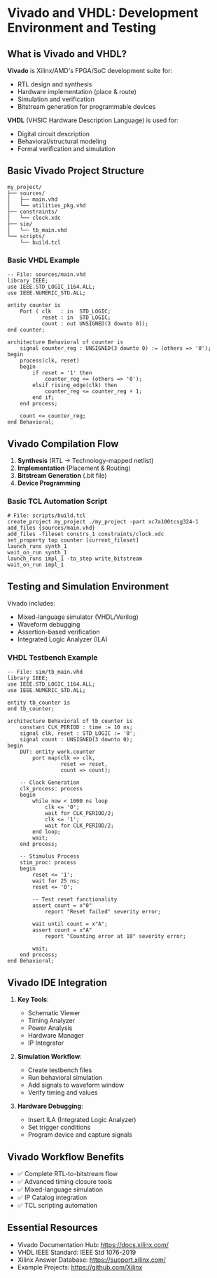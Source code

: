 # Vivado and VHDL: Development Environment and Testing

## What is Vivado and VHDL?
**Vivado** is Xilinx/AMD's FPGA/SoC development suite for:
- RTL design and synthesis
- Hardware implementation (place & route)
- Simulation and verification
- Bitstream generation for programmable devices

**VHDL** (VHSIC Hardware Description Language) is used for:
- Digital circuit description
- Behavioral/structural modeling
- Formal verification and simulation

## Basic Vivado Project Structure

    my_project/
    ├── sources/
    │   ├── main.vhd
    │   └── utilities_pkg.vhd
    ├── constraints/
    │   └── clock.xdc
    ├── sim/
    │   └── tb_main.vhd
    └── scripts/
        └── build.tcl

### Basic VHDL Example

    -- File: sources/main.vhd
    library IEEE;
    use IEEE.STD_LOGIC_1164.ALL;
    use IEEE.NUMERIC_STD.ALL;

    entity counter is
        Port ( clk   : in  STD_LOGIC;
               reset : in  STD_LOGIC;
               count : out UNSIGNED(3 downto 0));
    end counter;

    architecture Behavioral of counter is
        signal counter_reg : UNSIGNED(3 downto 0) := (others => '0');
    begin
        process(clk, reset)
        begin
            if reset = '1' then
                counter_reg <= (others => '0');
            elsif rising_edge(clk) then
                counter_reg <= counter_reg + 1;
            end if;
        end process;
        
        count <= counter_reg;
    end Behavioral;

## Vivado Compilation Flow
1. **Synthesis** (RTL → Technology-mapped netlist)
2. **Implementation** (Placement & Routing)
3. **Bitstream Generation** (.bit file)
4. **Device Programming**

### Basic TCL Automation Script

    # File: scripts/build.tcl
    create_project my_project ./my_project -part xc7a100tcsg324-1
    add_files {sources/main.vhd}
    add_files -fileset constrs_1 constraints/clock.xdc
    set_property top counter [current_fileset]
    launch_runs synth_1
    wait_on_run synth_1
    launch_runs impl_1 -to_step write_bitstream
    wait_on_run impl_1

## Testing and Simulation Environment
Vivado includes:
- Mixed-language simulator (VHDL/Verilog)
- Waveform debugging
- Assertion-based verification
- Integrated Logic Analyzer (ILA)

### VHDL Testbench Example

    -- File: sim/tb_main.vhd
    library IEEE;
    use IEEE.STD_LOGIC_1164.ALL;
    use IEEE.NUMERIC_STD.ALL;

    entity tb_counter is
    end tb_counter;

    architecture Behavioral of tb_counter is
        constant CLK_PERIOD : time := 10 ns;
        signal clk, reset : STD_LOGIC := '0';
        signal count : UNSIGNED(3 downto 0);
    begin
        DUT: entity work.counter
            port map(clk => clk,
                     reset => reset,
                     count => count);

        -- Clock Generation
        clk_process: process
        begin
            while now < 1000 ns loop
                clk <= '0';
                wait for CLK_PERIOD/2;
                clk <= '1';
                wait for CLK_PERIOD/2;
            end loop;
            wait;
        end process;

        -- Stimulus Process
        stim_proc: process
        begin
            reset <= '1';
            wait for 25 ns;
            reset <= '0';
            
            -- Test reset functionality
            assert count = x"0"
                report "Reset failed" severity error;
            
            wait until count = x"A";
            assert count = x"A"
                report "Counting error at 10" severity error;
            
            wait;
        end process;
    end Behavioral;

## Vivado IDE Integration
1. **Key Tools**:
   - Schematic Viewer
   - Timing Analyzer
   - Power Analysis
   - Hardware Manager
   - IP Integrator

2. **Simulation Workflow**:
   - Create testbench files
   - Run behavioral simulation
   - Add signals to waveform window
   - Verify timing and values

3. **Hardware Debugging**:
   - Insert ILA (Integrated Logic Analyzer)
   - Set trigger conditions
   - Program device and capture signals

## Vivado Workflow Benefits
- ✅ Complete RTL-to-bitstream flow
- ✅ Advanced timing closure tools
- ✅ Mixed-language simulation
- ✅ IP Catalog integration
- ✅ TCL scripting automation

## Essential Resources
- Vivado Documentation Hub: https://docs.xilinx.com/
- VHDL IEEE Standard: IEEE Std 1076-2019
- Xilinx Answer Database: https://support.xilinx.com/
- Example Projects: https://github.com/Xilinx
